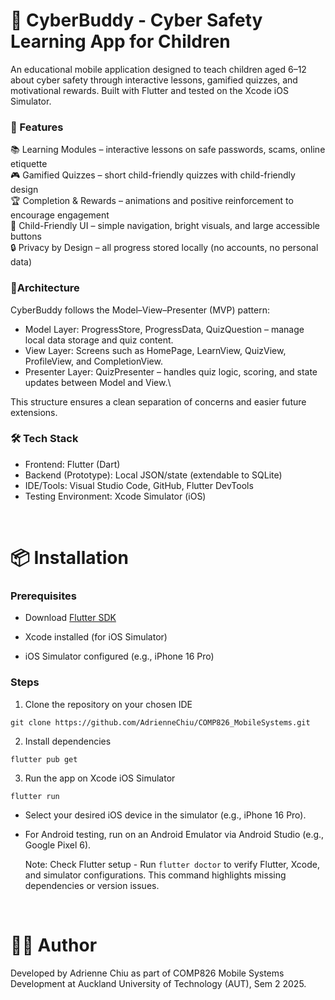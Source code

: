 # 📱 CyberBuddy - Cyber Safety Learning App for Children

An educational mobile application designed to teach children aged 6–12 about cyber safety through interactive lessons, gamified quizzes, and motivational rewards. Built with Flutter and tested on the Xcode iOS Simulator.

### 🚀 Features
📚 Learning Modules – interactive lessons on safe passwords, scams, online etiquette  
🎮 Gamified Quizzes – short child-friendly quizzes with child-friendly design    
🏆 Completion & Rewards – animations and positive reinforcement to encourage engagement   
🎨 Child-Friendly UI – simple navigation, bright visuals, and large accessible buttons  
🔒 Privacy by Design – all progress stored locally (no accounts, no personal data) 

### 🧩Architecture

CyberBuddy follows the Model–View–Presenter (MVP) pattern:

- Model Layer:
ProgressStore, ProgressData, QuizQuestion – manage local data storage and quiz content.
- View Layer:
Screens such as HomePage, LearnView, QuizView, ProfileView, and CompletionView.
- Presenter Layer:
QuizPresenter – handles quiz logic, scoring, and state updates between Model and View.\

This structure ensures a clean separation of concerns and easier future extensions.

### 🛠️ Tech Stack
- Frontend: Flutter (Dart)  
- Backend (Prototype): Local JSON/state (extendable to SQLite)   
- IDE/Tools: Visual Studio Code, GitHub, Flutter DevTools  
- Testing Environment: Xcode Simulator (iOS)

<br>

# 📦 Installation
### Prerequisites

- Download [Flutter SDK](https://docs.flutter.dev/get-started/install)  

- Xcode installed (for iOS Simulator)  

- iOS Simulator configured (e.g., iPhone 16 Pro)  
  
### Steps

1. Clone the repository on your chosen IDE

  ```git clone https://github.com/AdrienneChiu/COMP826_MobileSystems.git```  


2. Install dependencies

```flutter pub get```


3. Run the app on Xcode iOS Simulator

```flutter run```


- Select your desired iOS device in the simulator (e.g., iPhone 16 Pro).  
- For Android testing, run on an Android Emulator via Android Studio (e.g., Google Pixel 6).

  Note: Check Flutter setup - Run ```flutter doctor``` to verify Flutter, Xcode, and simulator configurations. This command highlights missing dependencies or version issues.

<br>

# 👩‍💻 Author

Developed by Adrienne Chiu as part of COMP826 Mobile Systems Development at Auckland University of Technology (AUT), Sem 2 2025.
